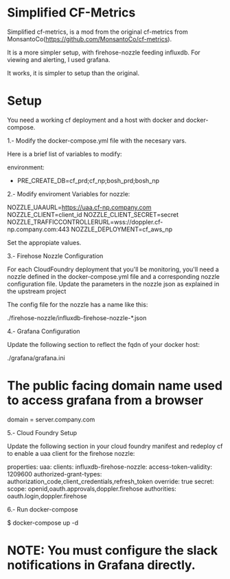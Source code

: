 # Simplified CF-Metrics
Simplified cf-metrics, is a mod from the original cf-metrics from MonsantoCo(https://github.com/MonsantoCo/cf-metrics).

It is a more simpler setup, with firehose-nozzle feeding influxdb.  For viewing and alerting, I used grafana.

It works, it is simpler to setup than the original.

# Setup

You need a working cf deployment and a host with docker and docker-compose.

1.- Modify the docker-compose.yml file with the necesary vars.

Here is a brief list of variables to modify:

  environment:
  - PRE_CREATE_DB=cf_prd;cf_np;bosh_prd;bosh_np 
  
2.- Modify enviroment Variables for nozzle:

  NOZZLE_UAAURL=https://uaa.cf-np.company.com
  NOZZLE_CLIENT=client_id
  NOZZLE_CLIENT_SECRET=secret
  NOZZLE_TRAFFICCONTROLLERURL=wss://doppler.cf-np.company.com:443
  NOZZLE_DEPLOYMENT=cf_aws_np

Set the appropiate values.
  
3.-  Firehose Nozzle Configuration

For each CloudFoundry deployment that you'll be monitoring, you'll need a nozzle defined in the docker-compose.yml file and a corresponding nozzle configuration file. Update the parameters in the nozzle json as explained in the upstream project  

The config file for the nozzle has a name like this:

./firehose-nozzle/influxdb-firehose-nozzle-*.json

4.- Grafana Configuration

Update the following section to reflect the fqdn of your docker host:


./grafana/grafana.ini

 # The public facing domain name used to access grafana from a browser
 domain = server.company.com

5.-  Cloud Foundry Setup

Update the following section in your cloud foundry manifest and redeploy cf to enable a uaa client for the firehose nozzle:

properties:
  uaa:
    clients:
      influxdb-firehose-nozzle:
        access-token-validity: 1209600
        authorized-grant-types: authorization_code,client_credentials,refresh_token
        override: true
        secret: <password>
        scope: openid,oauth.approvals,doppler.firehose
        authorities: oauth.login,doppler.firehose

6.-  Run docker-compose

$  docker-compose up -d

# NOTE:  You must configure the slack notifications in Grafana directly.
